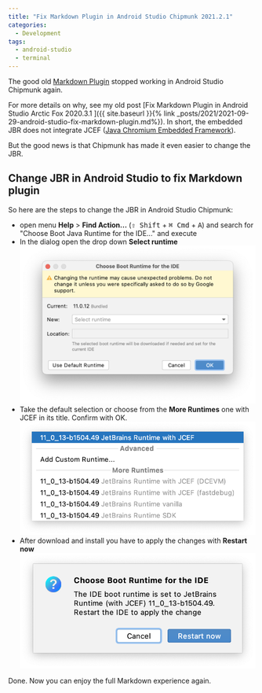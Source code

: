 ```yaml
---
title: "Fix Markdown Plugin in Android Studio Chipmunk 2021.2.1" 
categories:
  - Development
tags:
  - android-studio
  - terminal
---
```


The good old [Markdown Plugin](https://plugins.jetbrains.com/plugin/7793-markdown) stopped working in Android Studio Chipmunk again.

For more details on why, see my old post [Fix Markdown Plugin in Android Studio Arctic Fox 2020.3.1 ]({{ site.baseurl }}{% link _posts/2021/2021-09-29-android-studio-fix-markdown-plugin.md%}). In short, the embedded JBR does not integrate JCEF ([Java Chromium Embedded Framework](https://plugins.jetbrains.com/docs/intellij/jcef.html)).

But the good news is that Chipmunk has made it even easier to change the JBR.

## Change JBR in Android Studio to fix Markdown plugin

So here are the steps to change the JBR in Android Studio Chipmunk:

- open menu **Help** > **Find Action...** (<kbd>⇧ Shift</kbd> + <kbd>⌘ Cmd</kbd> + <kbd>A</kbd>) and search for "Choose Boot Java Runtime for the IDE..." and execute
- In the dialog open the drop down **Select runtime**
  ![2022-07-31-android-studio-choose-jbr-dialog](../../assets/images/2022/2022-07-31-android-studio-choose-jbr-dialog.png)
- Take the default selection or choose from the **More Runtimes** one with JCEF in its title. Confirm with OK.
  ![2022-07-31-android-studio-choose-jbr-dialog-selection](../../assets/images/2022/2022-07-31-android-studio-choose-jbr-dialog-selection.png)
- After download and install you have to apply the changes with **Restart now**
  ![2022-07-31-android-studio-choose-jbr-confirm-dialog](../../assets/images/2022/2022-07-31-android-studio-choose-jbr-confirm-dialog.png)

Done. Now you can enjoy the full Markdown experience again.